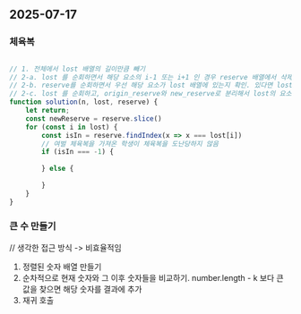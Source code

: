 ## 2025-07-17

### 체육복

``` javascript

// 1. 전체에서 lost 배열의 길이만큼 빼기
// 2-a. lost 를 순회하면서 해당 요소의 i-1 또는 i+1 인 경우 reserve 배열에서 삭제, return에 +1 -> 여분을 가진 학생이 도난 당했을 경우 예외처리가 어려움
// 2-b. reserve를 순회하면서 우선 해당 요소가 lost 배열에 있는지 확인. 있다면 lost 에서 빼고 return +1 -> 5 / [2, 4] / [1, 2] 인 경우 예외처리 필요 
// 2-c. lost 를 순회하고, origin_reserve와 new_reserve로 분리해서 lost의 요소가 origin_reserve에 있는지 체크 후, 있다면 return +1 & new_reserve에서 제거, 없다면 i-1 또는 i+1인 경우 new_reserve에서 삭제 & return +1 
function solution(n, lost, reserve) {
    let return;
    const newReserve = reserve.slice()
    for (const i in lost) {
        const isIn = reserve.findIndex(x => x === lost[i])
        // 여벌 체육복을 가져온 학생이 체육복을 도난당하지 않음
        if (isIn === -1) {
            
        } else {
            
        }
    }
}
```


### 큰 수 만들기


// 생각한 접근 방식 -> 비효율적임
1. 정렬된 숫자 배열 만들기
2. 순차적으로 현재 숫자와 그 이후 숫자들을 비교하기. number.length - k 보다 큰 값을 찾으면 해당 숫자를 결과에 추가
3. 재귀 호출

``` javascript
```